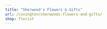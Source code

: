 ```yaml
---
title: "Sherwood's Flowers & Gifts"
url: /covington/sherwoods-flowers-and-gifts/
shop: florist
---
```

